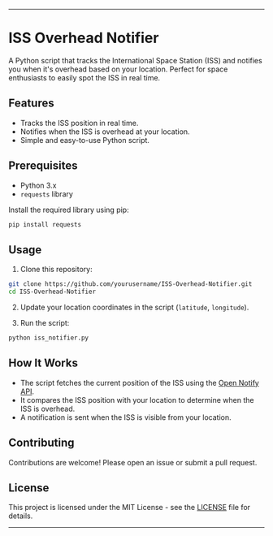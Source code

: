

---

# ISS Overhead Notifier

A Python script that tracks the International Space Station (ISS) and notifies you when it's overhead based on your location. Perfect for space enthusiasts to easily spot the ISS in real time.

## Features

- Tracks the ISS position in real time.
- Notifies when the ISS is overhead at your location.
- Simple and easy-to-use Python script.

## Prerequisites

- Python 3.x
- `requests` library

Install the required library using pip:

```bash
pip install requests
```

## Usage

1. Clone this repository:

```bash
git clone https://github.com/yourusername/ISS-Overhead-Notifier.git
cd ISS-Overhead-Notifier
```

2. Update your location coordinates in the script (`latitude`, `longitude`).

3. Run the script:

```bash
python iss_notifier.py
```

## How It Works

- The script fetches the current position of the ISS using the [Open Notify API](http://open-notify.org/Open-Notify-API/ISS-Location-Now/).
- It compares the ISS position with your location to determine when the ISS is overhead.
- A notification is sent when the ISS is visible from your location.

## Contributing

Contributions are welcome! Please open an issue or submit a pull request.

## License

This project is licensed under the MIT License - see the [LICENSE](LICENSE) file for details.

---

